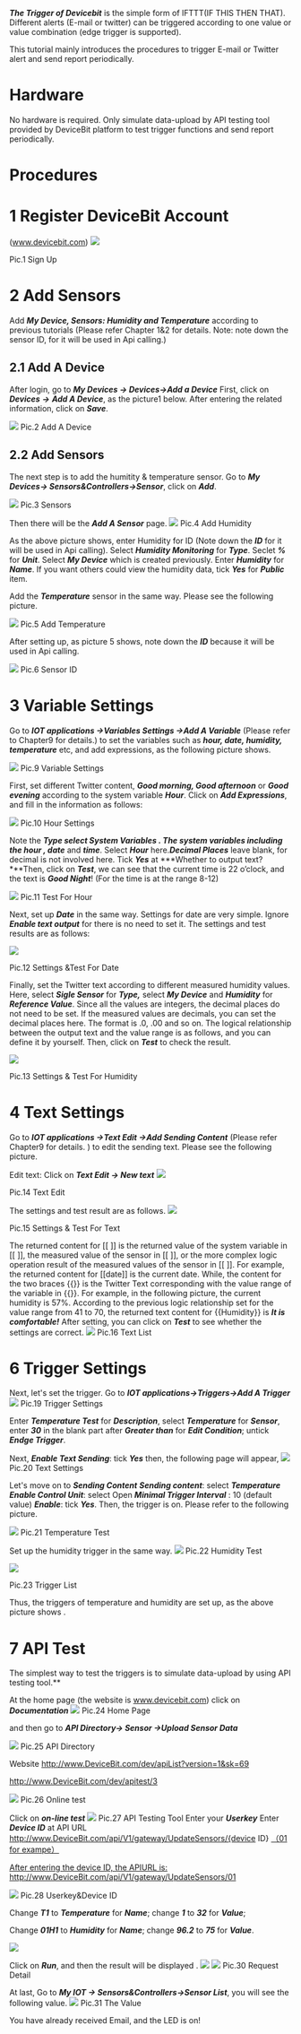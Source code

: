 ***The Trigger of Devicebit*** is the simple form of IFTTT(IF THIS THEN THAT). Different alerts (E-mail or twitter) can be triggered  according to one value or value combination (edge trigger is supported).
 
This tutorial mainly introduces the procedures to trigger E-mail or Twitter alert and send report periodically.
 
# Hardware
 
 No hardware is required. Only simulate data-upload by API testing tool  provided by DeviceBit platform to test trigger functions and send report periodically.
 
# **Procedures**
 
# 1 Register DeviceBit Account 
(www.devicebit.com)
 ![][1]
 
Pic.1 Sign Up
 
 # 2 Add Sensors
Add ***My Device, Sensors: Humidity and Temperature*** according to previous tutorials (Please refer Chapter 1&2 for details. Note: note down the sensor ID, for it will be used in Api calling.)
 ## 2.1 Add A Device
 After login, go to ***My Devices -> Devices->Add a Device***
 First, click on ***Devices*** ***->***  ***Add A Device***, as the picture1 below. After entering the related  information, click on ***Save***.

![][2]
Pic.2 Add A Device
 

  
  ## 2.2 Add Sensors
The next step is to add the humitity & temperature sensor. Go to ***My Devices-> Sensors&Controllers->Sensor***, click on ***Add***.
 
![][3]
Pic.3  Sensors 
 
   Then there will be the ***Add A Sensor*** page. 
![][7]
  Pic.4  Add Humidity
 
   
 
As the above picture shows, enter Humidity for ID (Note down the ***ID*** for it will be used in Api calling). Select ***Humidity Monitoring*** for ***Type***. Seclet ***%*** for ***Unit***. Select ***My Device*** which is created previously. Enter ***Humidity*** for ***Name***. If you want others could view the humidity data, tick ***Yes*** for ***Public*** item.
 

Add the ***Temperature*** sensor in the same way. Please see the following picture.
 
![][8]
 Pic.5 Add Temperature
 
After setting up, as picture 5 shows, note down the ***ID*** because it will be used in Api calling.

![][9]
Pic.6  Sensor ID

 

 
# 3 Variable Settings
Go to  ***IOT applications ->Variables Settings ->Add A Variable***
 (Please refer to Chapter9 for details.) to set the variables such as ***hour, date, humidity, temperature*** etc, and add expressions, as the following picture shows.
 
![][37]
Pic.9  Variable Settings
 
First, set different Twitter content, ***Good morning, Good afternoon*** or ***Good evening*** according to the system variable ***Hour***. Click on ***Add Expressions***, and fill in the information as follows:
 
![][38]
Pic.10 Hour Settings
 
Note the ***Type ***select*** System Variables ***. The system variables including the*** hour , date*** and ***time***. Select ***Hour*** here.***Decimal Places*** leave blank, for decimal is not involved here. Tick ***Yes*** at ***Whether to output text?***Then, click on ***Test***, we can see that the current time is 22 o’clock, and the text is ***Good Night***! (For the time is at the range 8-12)
 

![][39]
Pic.11 Test For Hour
 
Next, set up ***Date*** in the same way. Settings for date are very simple. Ignore ***Enable text output*** for there is no need to set it. The settings and test results are as follows:
 
![][40]
 
Pic.12 Settings &Test For Date
 
Finally, set the Twitter text according to different measured humidity values. Here, select ***Sigle Sensor*** for ***Type,*** select ***My Device*** and ***Humidity*** for ***Reference Value***. Since all the values are integers, the decimal places do not need to be set. If the measured values are decimals, you can set the decimal places here. The format is .0, .00 and so on. The logical relationship between the output text and the value range is as follows, and you can define it by yourself. Then, click on ***Test*** to check the result.
 
![][41]
 
Pic.13 Settings & Test For Humidity

 
# 4 Text Settings
  Go to  ***IOT applications ->Text Edit ->Add Sending Content*** (Please refer Chapter9 for details. ) to edit the sending text. Please see the following picture.
  
Edit text: Click on ***Text Edit -> New text***
![][43]
 
Pic.14 Text Edit
 
The settings and test result are as follows.
 ![][44]
 
Pic.15 Settings & Test For Text
 
The returned content for [[ ]] is the returned value of the system variable in [[ ]], the measured value of the sensor in [[ ]], or the more complex logic operation result of the measured values of the sensor in [[ ]]. For example, the returned content for [[date]] is the current date. While, the content for the two braces {{}} is the Twitter Text corresponding with the value range of the variable in {{}}. For example, in the following picture, the current humidity is 57%. According to the previous logic relationship set for the value range from 41 to 70, the returned text content for {{Humidity}} is ***It is comfortable!*** After setting, you can click on ***Test*** to see whether the settings are correct.
![][46]
 Pic.16  Text List
 

 
# 6  Trigger Settings
Next, let's set the trigger.
   Go to  ***IOT applications->Triggers->Add A Trigger***
![][55]
Pic.19 Trigger Settings
 
Enter ***Temperature Test*** for ***Description***, select ***Temperature*** for ***Sensor***, enter ***30*** in the blank part after ***Greater than*** for ***Edit Condition***; untick ***Endge Trigger***.
 
Next, 
***Enable Text Sending***: tick ***Yes***
then, the following page will appear,
 ![][56]
Pic.20  Text Settings
 

 
 Let's move on to ***Sending Content***
 ***Sending content***: select ***Temperature***
***Enable Control Unit***: select Open
***Minimal Trigger Interval*** : 10 (default value)
***Enable***:  tick ***Yes***. Then, the trigger is on. Please refer to the following picture.
 
![][57]
Pic.21  Temperature Test
  
 
Set up the humidity trigger in the same way.
![][58]
Pic.22 Humidity Test
 
![][59]

Pic.23  Trigger List
 
Thus, the triggers of temperature and humidity are set up, as the above picture shows .
 
# 7 API Test
 The simplest way to test the triggers is to simulate data-upload by using API testing tool.**
 
 At the home page (the website is www.devicebit.com) click on ***Documentation***
![][1]
 Pic.24 Home Page
 
and then go to ***API Directory-> Sensor ->Upload Sensor Data***
 
![][10]
  Pic.25  API Directory
 
   Website http://www.DeviceBit.com/dev/apiList?version=1&sk=69

   http://www.DeviceBit.com/dev/apitest/3

 ![][11]
Pic.26 Online test
 
 Click on ***on-line test***
![][12] 
 Pic.27 API Testing Tool
 Enter your ***Userkey***
 Enter ***Device ID*** at API URL
 http://www.DeviceBit.com/api/V1/gateway/UpdateSensors/{device ID}
[（01 for exampe）](http://www.lewei50.com/api/V1/gateway/UpdateSensors/%E4%BD%A0%E7%9A%84%E7%BD%91%E5%85%B3%E5%8F%B7)
 
[After entering the device ID, the APIURL is:](http://www.lewei50.com/api/V1/gateway/UpdateSensors/%E4%BD%A0%E7%9A%84%E7%BD%91%E5%85%B3%E5%8F%B7)   http://www.DeviceBit.com/api/V1/gateway/UpdateSensors/01

 
 ![][13]
 Pic.28 Userkey&Device ID
 
 Change ***T1*** to ***Temperature*** for ***Name***; change ***1*** to ***32*** for ***Value***;
 
 Change ***01H1*** to ***Humidity*** for ***Name***; change ***96.2***  to ***75*** for ***Value***.
 
![][14]
 
Click on ***Run***, and then the result will be displayed
                      .       ![](http://upload-images.jianshu.io/upload_images/5875248-9a90e212c9323d95.jpg?imageMogr2/auto-orient/strip%7CimageView2/2/w/1240)
![][15]
 Pic.30 Request Detail
 
 At last, Go to ***My IOT -> Sensors&Controllers->Sensor List***, you will see the following value.
![][16]
 Pic.31 The Value

 
 
You have already received Email, and the LED is on!

[55]: https://leweidoc.oss-cn-hangzhou.aliyuncs.com/lewei50/img/devicebitmanual-xj-20180930-55.jpg
[56]: https://leweidoc.oss-cn-hangzhou.aliyuncs.com/lewei50/img/devicebitmanual-xj-20180930-56.jpg
[57]: https://leweidoc.oss-cn-hangzhou.aliyuncs.com/lewei50/img/devicebitmanual-xj-20180930-57.jpg
[58]: https://leweidoc.oss-cn-hangzhou.aliyuncs.com/lewei50/img/devicebitmanual-xj-20180930-58.jpg
[59]: https://leweidoc.oss-cn-hangzhou.aliyuncs.com/lewei50/img/devicebitmanual-xj-20180930-59.jpg
[60]: https://leweidoc.oss-cn-hangzhou.aliyuncs.com/lewei50/img/devicebitmanual-xj-20180930-60.jpg
[53]: https://leweidoc.oss-cn-hangzhou.aliyuncs.com/lewei50/img/devicebitmanual-xj-20180930-53.jpg
[54]: https://leweidoc.oss-cn-hangzhou.aliyuncs.com/lewei50/img/devicebitmanual-xj-20180930-54.jpg
[3]: https://leweidoc.oss-cn-hangzhou.aliyuncs.com/lewei50/img/devicebitmanual-xj-20180930-3.jpg
[1]: https://leweidoc.oss-cn-hangzhou.aliyuncs.com/lewei50/img/devicebitmanual-xj-20180930-1.jpg
[2]: https://leweidoc.oss-cn-hangzhou.aliyuncs.com/lewei50/img/devicebitmanual-xj-20180930-2.jpg
[5]: https://leweidoc.oss-cn-hangzhou.aliyuncs.com/lewei50/img/devicebitmanual-xj-20180930-5.jpg
[6]: https://leweidoc.oss-cn-hangzhou.aliyuncs.com/lewei50/img/devicebitmanual-xj-20180930-6.jpg
[7]: https://leweidoc.oss-cn-hangzhou.aliyuncs.com/lewei50/img/devicebitmanual-xj-20180930-7.jpg
[8]: https://leweidoc.oss-cn-hangzhou.aliyuncs.com/lewei50/img/devicebitmanual-xj-20180930-8.jpg
[9]: https://leweidoc.oss-cn-hangzhou.aliyuncs.com/lewei50/img/devicebitmanual-xj-20180930-9.jpg
[10]: https://leweidoc.oss-cn-hangzhou.aliyuncs.com/lewei50/img/devicebitmanual-xj-20180930-10.jpg
[11]: https://leweidoc.oss-cn-hangzhou.aliyuncs.com/lewei50/img/devicebitmanual-xj-20180930-11.jpg
[12]: https://leweidoc.oss-cn-hangzhou.aliyuncs.com/lewei50/img/devicebitmanual-xj-20180930-12.jpg
[13]: https://leweidoc.oss-cn-hangzhou.aliyuncs.com/lewei50/img/devicebitmanual-xj-20180930-13.jpg
[14]: https://leweidoc.oss-cn-hangzhou.aliyuncs.com/lewei50/img/devicebitmanual-xj-20180930-14.jpg
[15]: https://leweidoc.oss-cn-hangzhou.aliyuncs.com/lewei50/img/devicebitmanual-xj-20180930-15.jpg
[16]: https://leweidoc.oss-cn-hangzhou.aliyuncs.com/lewei50/img/devicebitmanual-xj-20180930-16.jpg
[37]: https://leweidoc.oss-cn-hangzhou.aliyuncs.com/lewei50/img/devicebitmanual-xj-20180930-37.jpg
[38]: https://leweidoc.oss-cn-hangzhou.aliyuncs.com/lewei50/img/devicebitmanual-xj-20180930-38.jpg
[39]: https://leweidoc.oss-cn-hangzhou.aliyuncs.com/lewei50/img/devicebitmanual-xj-20180930-39.jpg
[40]: https://leweidoc.oss-cn-hangzhou.aliyuncs.com/lewei50/img/devicebitmanual-xj-20180930-40.jpg
[41]: https://leweidoc.oss-cn-hangzhou.aliyuncs.com/lewei50/img/devicebitmanual-xj-20180930-41.jpg
[42]: https://leweidoc.oss-cn-hangzhou.aliyuncs.com/lewei50/img/devicebitmanual-xj-20180930-42.jpg

[43]: https://leweidoc.oss-cn-hangzhou.aliyuncs.com/lewei50/img/devicebitmanual-xj-20180930-43.jpg
[44]: https://leweidoc.oss-cn-hangzhou.aliyuncs.com/lewei50/img/devicebitmanual-xj-20180930-44.jpg
[45]: https://leweidoc.oss-cn-hangzhou.aliyuncs.com/lewei50/img/devicebitmanual-xj-20180930-45.jpg
[46]: https://leweidoc.oss-cn-hangzhou.aliyuncs.com/lewei50/img/devicebitmanual-xj-20180930-46.jpg

